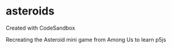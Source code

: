 # asteroids
Created with CodeSandbox

Recreating the Asteroid mini game from Among Us to learn p5js
